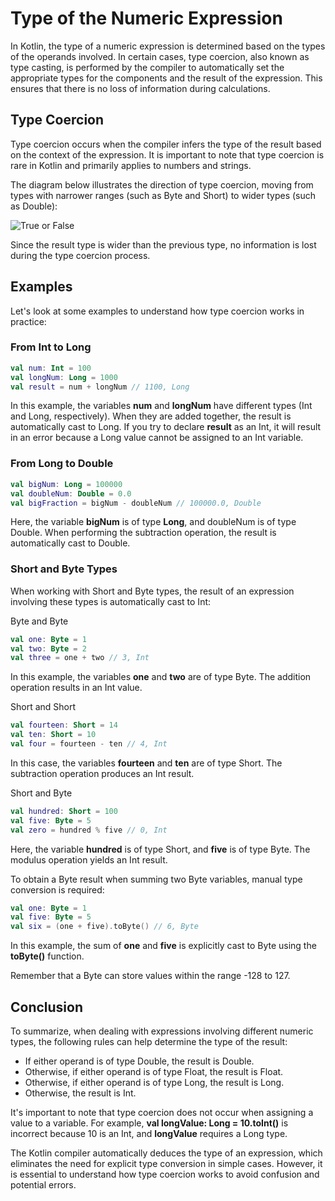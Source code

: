 # Type of the Numeric Expression
In Kotlin, the type of a numeric expression is determined based on the types of the operands involved. In certain cases, type coercion, also known as type casting, is performed by the compiler to automatically set the appropriate types for the components and the result of the expression. This ensures that there is no loss of information during calculations.

## Type Coercion
Type coercion occurs when the compiler infers the type of the result based on the context of the expression. It is important to note that type coercion is rare in Kotlin and primarily applies to numbers and strings.

The diagram below illustrates the direction of type coercion, moving from types with narrower ranges (such as Byte and Short) to wider types (such as Double):

![True or False](https://github.com/ArtemZarubin/kotlin-lessons/blob/master/src/main/images/type2.png)

Since the result type is wider than the previous type, no information is lost during the type coercion process.

## Examples
Let's look at some examples to understand how type coercion works in practice:

### From Int to Long
```kotlin
val num: Int = 100
val longNum: Long = 1000
val result = num + longNum // 1100, Long
```
In this example, the variables **num** and **longNum** have different types (Int and Long, respectively). When they are added together, the result is automatically cast to Long. If you try to declare **result** as an Int, it will result in an error because a Long value cannot be assigned to an Int variable.

### From Long to Double
```kotlin
val bigNum: Long = 100000
val doubleNum: Double = 0.0
val bigFraction = bigNum - doubleNum // 100000.0, Double
```
Here, the variable **bigNum** is of type **Long**, and doubleNum is of type Double. When performing the subtraction operation, the result is automatically cast to Double.

### Short and Byte Types
When working with Short and Byte types, the result of an expression involving these types is automatically cast to Int:

Byte and Byte
```kotlin
val one: Byte = 1
val two: Byte = 2
val three = one + two // 3, Int
```
In this example, the variables **one** and **two** are of type Byte. The addition operation results in an Int value.

Short and Short
```kotlin
val fourteen: Short = 14
val ten: Short = 10
val four = fourteen - ten // 4, Int
```
In this case, the variables **fourteen** and **ten** are of type Short. The subtraction operation produces an Int result.

Short and Byte
```kotlin
val hundred: Short = 100
val five: Byte = 5
val zero = hundred % five // 0, Int
```
Here, the variable **hundred** is of type Short, and **five** is of type Byte. The modulus operation yields an Int result.

To obtain a Byte result when summing two Byte variables, manual type conversion is required:

```kotlin
val one: Byte = 1
val five: Byte = 5
val six = (one + five).toByte() // 6, Byte
```
In this example, the sum of **one** and **five** is explicitly cast to Byte using the **toByte()** function.

Remember that a Byte can store values within the range -128 to 127.

## Conclusion
To summarize, when dealing with expressions involving different numeric types, the following rules can help determine the type of the result:

- If either operand is of type Double, the result is Double.
- Otherwise, if either operand is of type Float, the result is Float.
- Otherwise, if either operand is of type Long, the result is Long.
- Otherwise, the result is Int.

It's important to note that type coercion does not occur when assigning a value to a variable. For example, **val longValue: Long = 10.toInt()** is incorrect because 10 is an Int, and **longValue** requires a Long type.

The Kotlin compiler automatically deduces the type of an expression, which eliminates the need for explicit type conversion in simple cases. However, it is essential to understand how type coercion works to avoid confusion and potential errors.